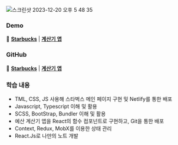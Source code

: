 ![스크린샷 2023-12-20 오후 5 48 35](https://github.com/Heo-y-y/development-blog/assets/112863029/b3d43ee9-a307-4b4c-9e5c-8981f0d4ce1f)

### Demo
📎 **[Starbucks](https://superlative-cocada-16c2e2.netlify.app/)** | **[계산기 앱](https://heo-y-y.github.io/react-budget-deploy-test-app/)**

### GitHub
📎 **[Starbucks](https://github.com/Heo-y-y/starbucks)** | **[계산기 앱](https://github.com/Heo-y-y/react-budget-deploy-test-app)**

### 학습 내용
- TML, CSS, JS 사용해 스타벅스 메인 페이지 구현 및 Netlify를 통한 배포
- Javascript, Typescript 이해 및 활용
- SCSS, BootStrap, Bundler 이해 및 활용
- 예산 계산기 앱을 React의 함수 컴포넌트로 구현하고, Git을 통한 배포
- Context, Redux, MobX를 이용한 상태 관리
- React.Js로 나만의 노트 개발
